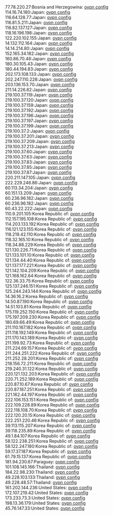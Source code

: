 77.78.220.27:Bosnia and Herzegowina: [ovpn config](vpn/77_78_220_27.ovpn)  
114.16.74.180:Japan: [ovpn config](vpn/114_16_74_180.ovpn)  
116.64.128.77:Japan: [ovpn config](vpn/116_64_128_77.ovpn)  
116.81.5.211:Japan: [ovpn config](vpn/116_81_5_211.ovpn)  
116.82.137.127:Japan: [ovpn config](vpn/116_82_137_127.ovpn)  
118.16.196.198:Japan: [ovpn config](vpn/118_16_196_198.ovpn)  
122.220.102.155:Japan: [ovpn config](vpn/122_220_102_155.ovpn)  
14.132.112.164:Japan: [ovpn config](vpn/14_132_112_164.ovpn)  
14.14.214.80:Japan: [ovpn config](vpn/14_14_214_80.ovpn)  
152.165.34.182:Japan: [ovpn config](vpn/152_165_34_182.ovpn)  
160.86.70.48:Japan: [ovpn config](vpn/160_86_70_48.ovpn)  
180.30.105.43:Japan: [ovpn config](vpn/180_30_105_43.ovpn)  
180.44.194.83:Japan: [ovpn config](vpn/180_44_194_83.ovpn)  
202.173.108.133:Japan: [ovpn config](vpn/202_173_108_133.ovpn)  
202.247.110.228:Japan: [ovpn config](vpn/202_247_110_228.ovpn)  
203.136.153.70:Japan: [ovpn config](vpn/203_136_153_70.ovpn)  
211.14.226.82:Japan: [ovpn config](vpn/211_14_226_82.ovpn)  
219.100.37.119:Japan: [ovpn config](vpn/219_100_37_119.ovpn)  
219.100.37.120:Japan: [ovpn config](vpn/219_100_37_120.ovpn)  
219.100.37.159:Japan: [ovpn config](vpn/219_100_37_159.ovpn)  
219.100.37.192:Japan: [ovpn config](vpn/219_100_37_192.ovpn)  
219.100.37.196:Japan: [ovpn config](vpn/219_100_37_196.ovpn)  
219.100.37.197:Japan: [ovpn config](vpn/219_100_37_197.ovpn)  
219.100.37.199:Japan: [ovpn config](vpn/219_100_37_199.ovpn)  
219.100.37.2:Japan: [ovpn config](vpn/219_100_37_2.ovpn)  
219.100.37.201:Japan: [ovpn config](vpn/219_100_37_201.ovpn)  
219.100.37.209:Japan: [ovpn config](vpn/219_100_37_209.ovpn)  
219.100.37.213:Japan: [ovpn config](vpn/219_100_37_213.ovpn)  
219.100.37.60:Japan: [ovpn config](vpn/219_100_37_60.ovpn)  
219.100.37.63:Japan: [ovpn config](vpn/219_100_37_63.ovpn)  
219.100.37.83:Japan: [ovpn config](vpn/219_100_37_83.ovpn)  
219.100.37.85:Japan: [ovpn config](vpn/219_100_37_85.ovpn)  
219.100.37.87:Japan: [ovpn config](vpn/219_100_37_87.ovpn)  
220.211.147.105:Japan: [ovpn config](vpn/220_211_147_105.ovpn)  
222.229.246.86:Japan: [ovpn config](vpn/222_229_246_86.ovpn)  
60.113.34.204:Japan: [ovpn config](vpn/60_113_34_204.ovpn)  
60.151.13.209:Japan: [ovpn config](vpn/60_151_13_209.ovpn)  
60.236.96.182:Japan: [ovpn config](vpn/60_236_96_182.ovpn)  
60.236.96.182:Japan: [ovpn config](vpn/60_236_96_182.ovpn)  
60.43.22.222:Japan: [ovpn config](vpn/60_43_22_222.ovpn)  
110.9.201.105:Korea Republic of: [ovpn config](vpn/110_9_201_105.ovpn)  
112.157.195.108:Korea Republic of: [ovpn config](vpn/112_157_195_108.ovpn)  
114.203.133.192:Korea Republic of: [ovpn config](vpn/114_203_133_192.ovpn)  
116.121.123.155:Korea Republic of: [ovpn config](vpn/116_121_123_155.ovpn)  
118.219.42.110:Korea Republic of: [ovpn config](vpn/118_219_42_110.ovpn)  
118.32.165.10:Korea Republic of: [ovpn config](vpn/118_32_165_10.ovpn)  
118.34.88.229:Korea Republic of: [ovpn config](vpn/118_34_88_229.ovpn)  
121.130.226.71:Korea Republic of: [ovpn config](vpn/121_130_226_71.ovpn)  
121.133.101.10:Korea Republic of: [ovpn config](vpn/121_133_101_10.ovpn)  
121.134.44.40:Korea Republic of: [ovpn config](vpn/121_134_44_40.ovpn)  
121.137.177.221:Korea Republic of: [ovpn config](vpn/121_137_177_221.ovpn)  
121.142.104.209:Korea Republic of: [ovpn config](vpn/121_142_104_209.ovpn)  
121.168.162.64:Korea Republic of: [ovpn config](vpn/121_168_162_64.ovpn)  
122.36.33.75:Korea Republic of: [ovpn config](vpn/122_36_33_75.ovpn)  
125.137.246.151:Korea Republic of: [ovpn config](vpn/125_137_246_151.ovpn)  
125.244.243.144:Korea Republic of: [ovpn config](vpn/125_244_243_144.ovpn)  
14.36.16.2:Korea Republic of: [ovpn config](vpn/14_36_16_2.ovpn)  
14.50.87.190:Korea Republic of: [ovpn config](vpn/14_50_87_190.ovpn)  
14.51.103.81:Korea Republic of: [ovpn config](vpn/14_51_103_81.ovpn)  
175.119.252.150:Korea Republic of: [ovpn config](vpn/175_119_252_150.ovpn)  
175.197.209.230:Korea Republic of: [ovpn config](vpn/175_197_209_230.ovpn)  
180.69.66.49:Korea Republic of: [ovpn config](vpn/180_69_66_49.ovpn)  
211.110.167.182:Korea Republic of: [ovpn config](vpn/211_110_167_182.ovpn)  
211.118.192.149:Korea Republic of: [ovpn config](vpn/211_118_192_149.ovpn)  
211.170.143.189:Korea Republic of: [ovpn config](vpn/211_170_143_189.ovpn)  
211.199.92.73:Korea Republic of: [ovpn config](vpn/211_199_92_73.ovpn)  
211.224.69.157:Korea Republic of: [ovpn config](vpn/211_224_69_157.ovpn)  
211.244.251.222:Korea Republic of: [ovpn config](vpn/211_244_251_222.ovpn)  
211.252.28.201:Korea Republic of: [ovpn config](vpn/211_252_28_201.ovpn)  
218.156.72.211:Korea Republic of: [ovpn config](vpn/218_156_72_211.ovpn)  
219.240.31.122:Korea Republic of: [ovpn config](vpn/219_240_31_122.ovpn)  
220.121.132.203:Korea Republic of: [ovpn config](vpn/220_121_132_203.ovpn)  
220.71.252.189:Korea Republic of: [ovpn config](vpn/220_71_252_189.ovpn)  
220.87.10.67:Korea Republic of: [ovpn config](vpn/220_87_10_67.ovpn)  
220.87.187.251:Korea Republic of: [ovpn config](vpn/220_87_187_251.ovpn)  
221.162.44.197:Korea Republic of: [ovpn config](vpn/221_162_44_197.ovpn)  
222.106.153.151:Korea Republic of: [ovpn config](vpn/222_106_153_151.ovpn)  
222.109.228.89:Korea Republic of: [ovpn config](vpn/222_109_228_89.ovpn)  
222.118.108.70:Korea Republic of: [ovpn config](vpn/222_118_108_70.ovpn)  
222.120.20.15:Korea Republic of: [ovpn config](vpn/222_120_20_15.ovpn)  
222.251.220.46:Korea Republic of: [ovpn config](vpn/222_251_220_46.ovpn)  
39.113.115.207:Korea Republic of: [ovpn config](vpn/39_113_115_207.ovpn)  
39.118.235.89:Korea Republic of: [ovpn config](vpn/39_118_235_89.ovpn)  
49.1.84.107:Korea Republic of: [ovpn config](vpn/49_1_84_107.ovpn)  
58.122.238.251:Korea Republic of: [ovpn config](vpn/58_122_238_251.ovpn)  
58.122.247.180:Korea Republic of: [ovpn config](vpn/58_122_247_180.ovpn)  
59.17.37.187:Korea Republic of: [ovpn config](vpn/59_17_37_187.ovpn)  
61.79.15.137:Korea Republic of: [ovpn config](vpn/61_79_15_137.ovpn)  
181.94.230.67:Paraguay: [ovpn config](vpn/181_94_230_67.ovpn)  
101.108.145.166:Thailand: [ovpn config](vpn/101_108_145_166.ovpn)  
184.22.98.230:Thailand: [ovpn config](vpn/184_22_98_230.ovpn)  
49.228.103.133:Thailand: [ovpn config](vpn/49_228_103_133.ovpn)  
49.228.48.57:Thailand: [ovpn config](vpn/49_228_48_57.ovpn)  
161.202.144.236:United States: [ovpn config](vpn/161_202_144_236.ovpn)  
172.107.219.42:United States: [ovpn config](vpn/172_107_219_42.ovpn)  
173.233.73.3:United States: [ovpn config](vpn/173_233_73_3.ovpn)  
198.13.36.179:United States: [ovpn config](vpn/198_13_36_179.ovpn)  
45.76.147.33:United States: [ovpn config](vpn/45_76_147_33.ovpn)  
